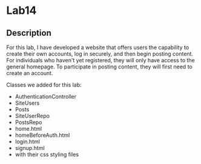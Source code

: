 # Lab14

## Description

For this lab, I have developed a website that offers users the capability to create their own accounts, log in securely,
and then begin posting content. For individuals who haven't yet registered, they will only have access to the general homepage.
To participate in posting content, they will first need to create an account.

Classes we added for this lab:
- AuthenticationController
- SiteUsers
- Posts
- SiteUserRepo
- PostsRepo
- home.html
- homeBeforeAuth.html
- login.html
- signup.html
- with their css styling files
